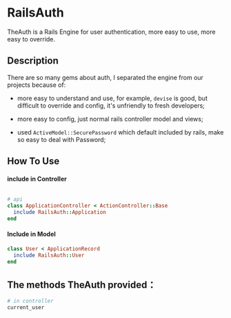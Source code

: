 # RailsAuth

TheAuth is a Rails Engine for user authentication, more easy to use, more easy to override.


## Description

There are so many gems about auth, I separated the engine from our projects because of:

- more easy to understand and use, for example, `devise` is good, but difficult to override and config, it's unfriendly to fresh developers;

- more easy to config, just normal rails controller model and views; 

- used `ActiveModel::SecurePassword` which default included by rails, make so easy to deal with Password;

## How To Use


#### include in Controller
```ruby

# api
class ApplicationController < ActionController::Base
  include RailsAuth::Application
end
```

#### Include in Model
```ruby
class User < ApplicationRecord
  include RailsAuth::User
end
```

## The methods TheAuth provided：

```ruby
# in controller
current_user
```
